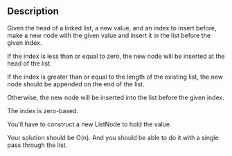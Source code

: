 ## Description
Given the head of a linked list, a new value, and an index to insert before, make a new node with the given value and insert it in the list before the given index.

If the index is less than or equal to zero, the new node will be inserted at the head of the list.

If the index is greater than or equal to the length of the existing list, the new node should be appended on the end of the list.

Otherwise, the new node will be inserted into the list before the given index.

The index is zero-based.

You'll have to construct a new ListNode to hold the value.

Your solution should be O(n). And you should be able to do it with a single pass through the list.